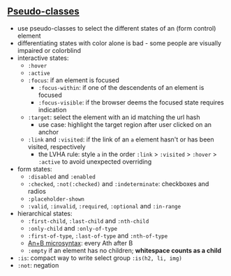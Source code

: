 ## [Pseudo-classes](https://web.dev/learn/css/pseudo-classes/)

- use pseudo-classes to select the different states of an (form control) element
- differentiating states with color alone is bad - some people are visually impaired or colorblind
- interactive states:
  - `:hover`
  - `:active`
  - `:focus`: if an element is focused 
    - `:focus-within`: if one of the descendents of an element is focused
    - `:focus-visible`: if the browser deems the focused state requires indication
  - `:target`: select the element with an id matching the url hash
    - use case: highlight the target region after user clicked on an anchor
  - `:link` and `:visited`: if the link of an `a` element hasn't or has been visited, respectively
    - the LVHA rule: style `a` in the order `:link` > `:visited` > `:hover` > `:active` to avoid unexpected overriding
- form states:
  - `:disabled` and `:enabled`
  - `:checked`, `:not(:checked)` and `:indeterminate`: checkboxes and radios
  - `:placeholder-shown`
  - `:valid`, `:invalid`, `:required`, `:optional` and `:in-range`
- hierarchical states:
  - `:first-child`, `:last-child` and `:nth-child`
  - `:only-child` and `:only-of-type`
  - `:first-of-type`, `:last-of-type` and `:nth-of-type`
  - [An+B microsyntax](https://www.w3.org/TR/css-syntax-3/#anb-microsyntax): every Ath after B
  - `:empty` if an element has no children; **whitespace counts as a child**
- `:is`: compact way to write select group `:is(h2, li, img)`
- `:not`: negation
